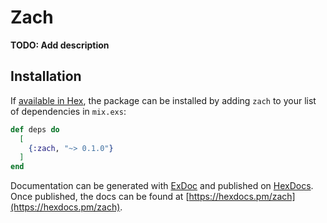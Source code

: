 # Zach

**TODO: Add description**

## Installation

If [available in Hex](https://hex.pm/docs/publish), the package can be installed
by adding `zach` to your list of dependencies in `mix.exs`:

```elixir
def deps do
  [
    {:zach, "~> 0.1.0"}
  ]
end
```

Documentation can be generated with [ExDoc](https://github.com/elixir-lang/ex_doc)
and published on [HexDocs](https://hexdocs.pm). Once published, the docs can
be found at [https://hexdocs.pm/zach](https://hexdocs.pm/zach).

